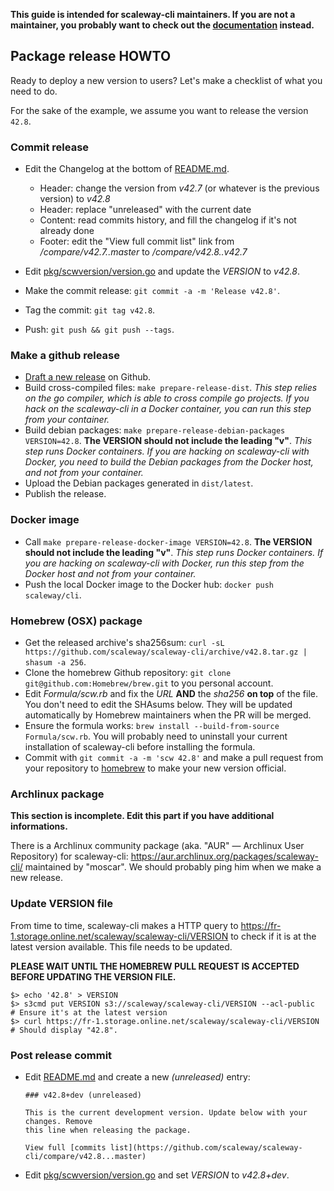 **This guide is intended for scaleway-cli maintainers. If you are not a
maintainer, you probably want to check out the [documentation](README.md)
instead.**

## Package release HOWTO

Ready to deploy a new version to users? Let's make a checklist of what you need
to do.

For the sake of the example, we assume you want to release the version `42.8`.

### Commit release

* Edit the Changelog at the bottom of [README.md](README.md).

  - Header: change the version from *v42.7* (or whatever is the previous
    version) to *v42.8*
  - Header: replace "unreleased" with the current date
  - Content: read commits history, and fill the changelog if it's not already
    done
  - Footer: edit the "View full commit list" link from */compare/v42.7..master*
    to */compare/v42.8..v42.7*

* Edit [pkg/scwversion/version.go](pkg/scwversion/version.go) and update the
  *VERSION* to *v42.8*.
* Make the commit release: `git commit -a -m 'Release v42.8'`.
* Tag the commit: `git tag v42.8`.
* Push: `git push && git push --tags`.

### Make a github release

* [Draft a new release](https://github.com/scaleway/scaleway-cli/releases) on
  Github.
* Build cross-compiled files: `make prepare-release-dist`. *This step relies on
  the go compiler, which is able to cross compile go projects. If you hack on
  the scaleway-cli in a Docker container, you can run this step from your
  container.*
* Build debian packages: `make prepare-release-debian-packages VERSION=42.8`.
  **The VERSION should not include the leading "v"**. *This step runs Docker
  containers. If you are hacking on scaleway-cli with Docker, you need to build
  the Debian packages from the Docker host, and not from your container.*
* Upload the Debian packages generated in `dist/latest`.
* Publish the release.

### Docker image

* Call `make prepare-release-docker-image VERSION=42.8`. **The VERSION should
  not include the leading "v"**. *This step runs Docker containers. If you are
  hacking on scaleway-cli with Docker, run this step from the Docker host and
  not from your container.*
* Push the local Docker image to the Docker hub: `docker push scaleway/cli`.

### Homebrew (OSX) package

* Get the released archive's sha256sum: `curl -sL
  https://github.com/scaleway/scaleway-cli/archive/v42.8.tar.gz | shasum -a
  256`.
* Clone the homebrew Github repository: `git clone
  git@github.com:Homebrew/brew.git` to you personal account.
* Edit *Formula/scw.rb* and fix the *URL* **AND** the *sha256* **on top** of
  the file. You don't need to edit the SHAsums below. They will be updated
  automatically by Homebrew maintainers when the PR will be merged.
* Ensure the formula works: `brew install --build-from-source Formula/scw.rb`.
  You will probably need to uninstall your current installation of scaleway-cli
  before installing the formula.
* Commit with `git commit -a -m 'scw 42.8'` and make a pull request from your
  repository to [homebrew](https://github.com/Homebrew/homebrew-core) to make
  your new version official.

### Archlinux package

**This section is incomplete. Edit this part if you have additional
informations.**

There is a Archlinux community package (aka. "AUR" — Archlinux User Repository)
for scaleway-cli: https://aur.archlinux.org/packages/scaleway-cli/ maintained
by "moscar". We should probably ping him when we make a new release.

### Update VERSION file

From time to time, scaleway-cli makes a HTTP query to
https://fr-1.storage.online.net/scaleway/scaleway-cli/VERSION to check if it is
at the latest version available. This file needs to be updated.

**PLEASE WAIT UNTIL THE HOMEBREW PULL REQUEST IS ACCEPTED BEFORE UPDATING THE
VERSION FILE.**


```
$> echo '42.8' > VERSION
$> s3cmd put VERSION s3://scaleway/scaleway-cli/VERSION --acl-public
# Ensure it's at the latest version
$> curl https://fr-1.storage.online.net/scaleway/scaleway-cli/VERSION
# Should display "42.8".
```

### Post release commit

* Edit [README.md](README.md) and create a new *(unreleased)* entry:

   ```
   ### v42.8+dev (unreleased)

   This is the current development version. Update below with your changes. Remove
   this line when releasing the package.

   View full [commits list](https://github.com/scaleway/scaleway-cli/compare/v42.8...master)
   ```

* Edit [pkg/scwversion/version.go](pkg/scwversion/version.go) and set *VERSION*
  to *v42.8+dev*.
